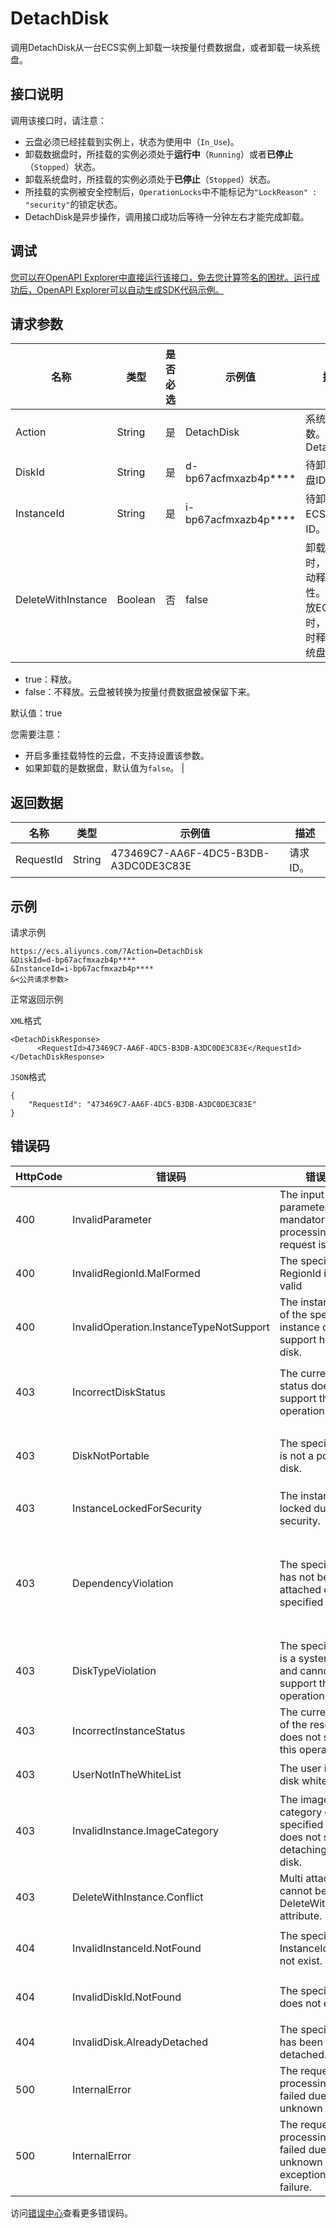 # DetachDisk

调用DetachDisk从一台ECS实例上卸载一块按量付费数据盘，或者卸载一块系统盘。

## 接口说明

调用该接口时，请注意：

-   云盘必须已经挂载到实例上，状态为使用中（`In_Use`\)。
-   卸载数据盘时，所挂载的实例必须处于**运行中**（`Running`）或者**已停止**（`Stopped`）状态。
-   卸载系统盘时，所挂载的实例必须处于**已停止**（`Stopped`）状态。
-   所挂载的实例被安全控制后，`OperationLocks`中不能标记为`"LockReason" : "security"`的锁定状态。
-   DetachDisk是异步操作，调用接口成功后等待一分钟左右才能完成卸载。

## 调试

[您可以在OpenAPI Explorer中直接运行该接口，免去您计算签名的困扰。运行成功后，OpenAPI Explorer可以自动生成SDK代码示例。](https://api.aliyun.com/#product=Ecs&api=DetachDisk&type=RPC&version=2014-05-26)

## 请求参数

|名称|类型|是否必选|示例值|描述|
|--|--|----|---|--|
|Action|String|是|DetachDisk|系统规定参数。取值：DetachDisk |
|DiskId|String|是|d-bp67acfmxazb4p\*\*\*\*|待卸载的云盘ID。 |
|InstanceId|String|是|i-bp67acfmxazb4p\*\*\*\*|待卸载的ECS实例ID。 |
|DeleteWithInstance|Boolean|否|false|卸载系统盘时，设置自动释放属性。表示释放ECS实例时，是否同时释放该系统盘。

 -   true：释放。
-   false：不释放。云盘被转换为按量付费数据盘被保留下来。

 默认值：true

 您需要注意：

 -   开启多重挂载特性的云盘，不支持设置该参数。
-   如果卸载的是数据盘，默认值为`false`。 |

## 返回数据

|名称|类型|示例值|描述|
|--|--|---|--|
|RequestId|String|473469C7-AA6F-4DC5-B3DB-A3DC0DE3C83E|请求ID。 |

## 示例

请求示例

```
https://ecs.aliyuncs.com/?Action=DetachDisk
&DiskId=d-bp67acfmxazb4p****
&InstanceId=i-bp67acfmxazb4p****
&<公共请求参数>
```

正常返回示例

`XML`格式

```
<DetachDiskResponse>
      <RequestId>473469C7-AA6F-4DC5-B3DB-A3DC0DE3C83E</RequestId>
</DetachDiskResponse>
```

`JSON`格式

```
{
    "RequestId": "473469C7-AA6F-4DC5-B3DB-A3DC0DE3C83E"
}
```

## 错误码

|HttpCode|错误码|错误信息|描述|
|--------|---|----|--|
|400|InvalidParameter|The input parameter is mandatory for processing this request is empty.|参数不能为空。|
|400|InvalidRegionId.MalFormed|The specified RegionId is not valid|指定的RegionId不合法。|
|400|InvalidOperation.InstanceTypeNotSupport|The instance type of the specified instance does not support hot detach disk.|磁盘挂载的实例不支持磁盘热插拔操作。|
|403|IncorrectDiskStatus|The current disk status does not support this operation.|当前的磁盘不支持此操作，请您确认磁盘处于正常使用状态，是否欠费。|
|403|DiskNotPortable|The specified disk is not a portable disk.|指定的磁盘不是可卸载的磁盘，Portable为false的磁盘无法卸载。|
|403|InstanceLockedForSecurity|The instance is locked due to security.|您的资源被安全锁定，拒绝操作。|
|403|DependencyViolation|The specified disk has not been attached on the specified instance.|资源有其它依赖无法执行操作，请先将依赖取消关联。如：指定磁盘没有挂载在指定的实例上；指定安全组内有实例时无法删除安全组等。|
|403|DiskTypeViolation|The specified disk is a system disk and cannot support the operation.|指定的云盘是系统盘，不能卸载。|
|403|IncorrectInstanceStatus|The current status of the resource does not support this operation.|该资源目前的状态不支持此操作。|
|403|UserNotInTheWhiteList|The user is not in disk white list.|您不在磁盘白名单中，请加入白名单后重试。|
|403|InvalidInstance.ImageCategory|The image category of the specified instance does not support detaching system disk.|指定实例的镜像状态不支持卸载指定的系统盘。可能原因：创建实例时使用的镜像被删除。|
|403|DeleteWithInstance.Conflict|Multi attach disk cannot be set to DeleteWithInstance attribute.|开启多重挂载特性的云盘不支持设置DeleteWithInstance。|
|404|InvalidInstanceId.NotFound|The specified InstanceId does not exist.|指定的实例不存在，请您检查实例ID是否正确。|
|404|InvalidDiskId.NotFound|The specified disk does not exist.|指定的磁盘不存在。请您检查磁盘ID是否正确。|
|404|InvalidDisk.AlreadyDetached|The specified disk has been detached.|指定的磁盘已分离。|
|500|InternalError|The request processing has failed due to some unknown error.|内部错误，请重试。如果多次尝试失败，请提交工单。|
|500|InternalError|The request processing has failed due to some unknown error, exception or failure.|内部错误，请重试。如果多次尝试失败，请提交工单。|

访问[错误中心](https://error-center.aliyun.com/status/product/Ecs)查看更多错误码。

